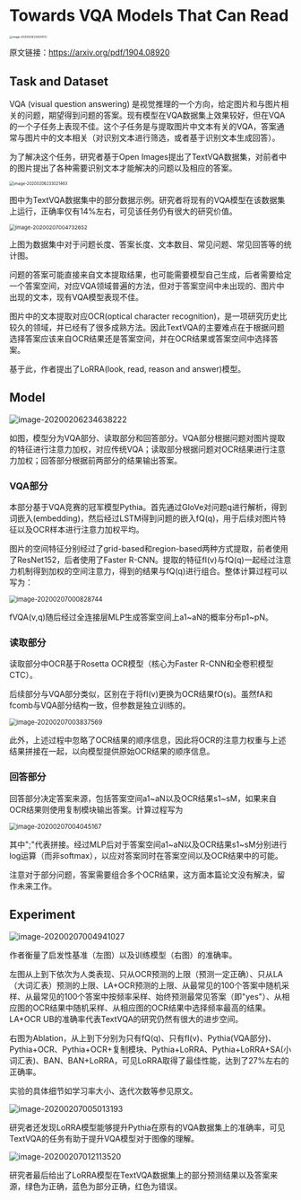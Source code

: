 # Towards VQA Models That Can Read
<img src="C:\Users\ThinkPad\AppData\Roaming\Typora\typora-user-images\image-20200206225631012.png" alt="image-20200206225631012" style="zoom: 33%;" />

原文链接：https://arxiv.org/pdf/1904.08920

##  Task and Dataset

VQA (visual question answering) 是视觉推理的一个方向，给定图片和与图片相关的问题，期望得到问题的答案。现有模型在VQA数据集上效果较好，但在VQA的一个子任务上表现不佳。这个子任务是与提取图片中文本有关的VQA，答案通常与图片中的文本相关（对识别文本进行筛选，或者基于识别文本生成回答）。



为了解决这个任务，研究者基于Open Images提出了TextVQA数据集，对前者中的图片提出了各种需要识别文本才能解决的问题以及相应的答案。

<img src="C:\Users\ThinkPad\AppData\Roaming\Typora\typora-user-images\image-20200206233021463.png" alt="image-20200206233021463" style="zoom: 50%;" />

图中为TextVQA数据集中的部分数据示例。研究者将现有的VQA模型在该数据集上运行，正确率仅有14%左右，可见该任务仍有很大的研究价值。

<img src="C:\Users\ThinkPad\AppData\Roaming\Typora\typora-user-images\image-20200207004732652.png" alt="image-20200207004732652" style="zoom: 67%;" />

上图为数据集中对于问题长度、答案长度、文本数目、常见问题、常见回答等的统计图。

问题的答案可能直接来自文本提取结果，也可能需要模型自己生成，后者需要给定一个答案空间，对应VQA领域普遍的方法，但对于答案空间中未出现的、图片中出现的文本，现有VQA模型表现不佳。

图片中的文本提取对应OCR(optical character recognition)，是一项研究历史比较久的领域，并已经有了很多成熟方法。因此TextVQA的主要难点在于根据问题选择答案应该来自OCR结果还是答案空间，并在OCR结果或答案空间中选择答案。

基于此，作者提出了LoRRA(look, read, reason and answer)模型。



## Model

<img src="C:\Users\ThinkPad\AppData\Roaming\Typora\typora-user-images\image-20200206234638222.png" alt="image-20200206234638222"  />

如图，模型分为VQA部分、读取部分和回答部分。VQA部分根据问题对图片提取的特征进行注意力加权，对应传统VQA；读取部分根据问题对OCR结果进行注意力加权；回答部分根据前两部分的结果输出答案。

### VQA部分

本部分基于VQA竞赛的冠军模型Pythia。首先通过GloVe对问题q进行解析，得到词嵌入(embedding)，然后经过LSTM得到问题的嵌入fQ(q)，用于后续对图片特征以及OCR样本进行注意力加权平均。

图片的空间特征分别经过了grid-based和region-based两种方式提取，前者使用了ResNet152，后者使用了Faster R-CNN。提取的特征fI(v)与fQ(q)一起经过注意力机制得到加权的空间注意力，得到的结果与fQ(q)进行组合。整体计算过程可以写为：

<img src="C:\Users\ThinkPad\AppData\Roaming\Typora\typora-user-images\image-20200207000828744.png" alt="image-20200207000828744" style="zoom: 80%;" />

fVQA(v,q)随后经过全连接层MLP生成答案空间上a1~aN的概率分布p1~pN。

### 读取部分

读取部分中OCR基于Rosetta OCR模型（核心为Faster R-CNN和全卷积模型CTC）。

后续部分与VQA部分类似，区别在于将fI(v)更换为OCR结果fO(s)。虽然fA和fcomb与VQA部分结构一致，但参数是独立训练的。

<img src="C:\Users\ThinkPad\AppData\Roaming\Typora\typora-user-images\image-20200207003837569.png" alt="image-20200207003837569" style="zoom:80%;" />

此外，上述过程中忽略了OCR结果的顺序信息，因此将OCR的注意力权重与上述结果拼接在一起，以向模型提供原始OCR结果的顺序信息。



### 回答部分

回答部分决定答案来源，包括答案空间a1~aN以及OCR结果s1~sM，如果来自OCR结果则使用复制模块输出答案。计算过程写为

<img src="C:\Users\ThinkPad\AppData\Roaming\Typora\typora-user-images\image-20200207004045167.png" alt="image-20200207004045167" style="zoom:80%;" />

其中";"代表拼接。经过MLP后对于答案空间a1~aN以及OCR结果s1~sM分别进行log运算（而非softmax），以应对答案同时在答案空间以及OCR结果中的可能。

注意对于部分问题，答案需要组合多个OCR结果，这方面本篇论文没有解决，留作未来工作。



## Experiment

![image-20200207004941027](C:\Users\ThinkPad\AppData\Roaming\Typora\typora-user-images\image-20200207004941027.png)

作者衡量了启发性基准（左图）以及训练模型（右图）的准确率。

左图从上到下依次为人类表现、只从OCR预测的上限（预测一定正确）、只从LA（大词汇表）预测的上限、LA+OCR预测的上限、从最常见的100个答案中随机采样、从最常见的100个答案中按频率采样、始终预测最常见答案（即"yes"）、从相应图的OCR结果中随机采样、从相应图的OCR结果中选择频率最高的结果。LA+OCR UB的准确率代表TextVQA的研究仍然有很大的进步空间。

右图为Ablation，从上到下分别为只有fQ(q)、只有fI(v)、Pythia(VQA部分)、Pythia+OCR、Pythia+OCR+复制模块、Pythia+LoRRA、Pythia+LoRRA+SA(小词汇表)、BAN、BAN+LoRRA，可见LoRRA取得了最佳性能，达到了27%左右的正确率。

实验的具体细节如学习率大小、迭代次数等参见原文。



![image-20200207005013193](C:\Users\ThinkPad\AppData\Roaming\Typora\typora-user-images\image-20200207005013193.png)

研究者还发现LoRRA模型能够提升Pythia在原有的VQA数据集上的准确率，可见TextVQA的任务有助于提升VQA模型对于图像的理解。



![image-20200207012113520](C:\Users\ThinkPad\AppData\Roaming\Typora\typora-user-images\image-20200207012113520.png)

研究者最后给出了LoRRA模型在TextVQA数据集上的部分预测结果以及答案来源，绿色为正确，蓝色为部分正确，红色为错误。

